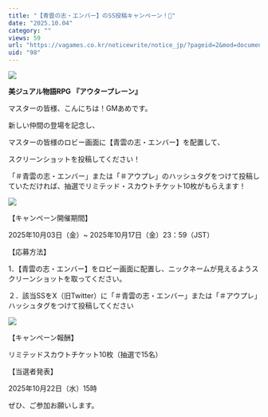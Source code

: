 ```yaml
---
title: "【青雲の志・エンバー】のSS投稿キャンペーン！🎉"
date: "2025.10.04"
category: ""
views: 59
url: "https://vagames.co.kr/noticewrite/notice_jp/?pageid=2&mod=document&uid=98"
uid: "98"
---
```


![](/images/news/live/jp/98-e31751d1.webp)

**美ジュアル物語RPG 『アウタープレーン』**

マスターの皆様、こんにちは！GMあめです。

  

新しい仲間の登場を記念し、

マスターの皆様のロビー画面に【青雲の志・エンバー】を配置して、

スクリーンショットを投稿してください！

「＃青雲の志・エンバー」または「＃アウプレ」のハッシュタグをつけて投稿していただければ、抽選でリミテッド・スカウトチケット10枚がもらえます！

  

![](/images/news/live/jp/98-97b73366.webp)  

  

【キャンペーン開催期間】

  

2025年10月03日（金）~ 2025年10月17日（金）23：59（JST）

  

【応募方法】

1．【青雲の志・エンバー】をロビー画面に配置し、ニックネームが見えるようスクリーンショットを取ってください。

  

２．該当SSをX（旧Twitter）に「＃青雲の志・エンバー」または「＃アウプレ」ハッシュタグをつけて投稿してください

  

![](/images/news/live/jp/98-e44252f1.webp)  

  

【キャンペーン報酬】

リミテッドスカウトチケット10枚（抽選で15名）

  

【当選者発表】

2025年10月22日（水）15時

  

ぜひ、ご参加お願いします。